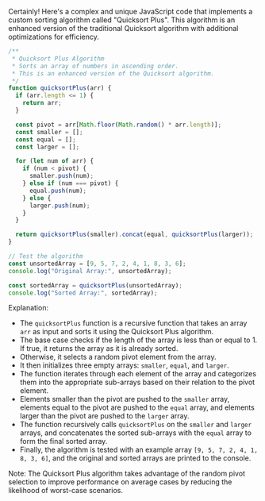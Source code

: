 Certainly! Here's a complex and unique JavaScript code that implements a custom sorting algorithm called "Quicksort Plus". This algorithm is an enhanced version of the traditional Quicksort algorithm with additional optimizations for efficiency.

```javascript
/**
 * Quicksort Plus Algorithm
 * Sorts an array of numbers in ascending order.
 * This is an enhanced version of the Quicksort algorithm.
 */
function quicksortPlus(arr) {
  if (arr.length <= 1) {
    return arr;
  }

  const pivot = arr[Math.floor(Math.random() * arr.length)];
  const smaller = [];
  const equal = [];
  const larger = [];

  for (let num of arr) {
    if (num < pivot) {
      smaller.push(num);
    } else if (num === pivot) {
      equal.push(num);
    } else {
      larger.push(num);
    }
  }

  return quicksortPlus(smaller).concat(equal, quicksortPlus(larger));
}

// Test the algorithm
const unsortedArray = [9, 5, 7, 2, 4, 1, 8, 3, 6];
console.log("Original Array:", unsortedArray);

const sortedArray = quicksortPlus(unsortedArray);
console.log("Sorted Array:", sortedArray);
```

Explanation:
- The `quicksortPlus` function is a recursive function that takes an array `arr` as input and sorts it using the Quicksort Plus algorithm.
- The base case checks if the length of the array is less than or equal to 1. If true, it returns the array as it is already sorted.
- Otherwise, it selects a random pivot element from the array.
- It then initializes three empty arrays: `smaller`, `equal`, and `larger`.
- The function iterates through each element of the array and categorizes them into the appropriate sub-arrays based on their relation to the pivot element.
- Elements smaller than the pivot are pushed to the `smaller` array, elements equal to the pivot are pushed to the `equal` array, and elements larger than the pivot are pushed to the `larger` array.
- The function recursively calls `quicksortPlus` on the `smaller` and `larger` arrays, and concatenates the sorted sub-arrays with the `equal` array to form the final sorted array.
- Finally, the algorithm is tested with an example array `[9, 5, 7, 2, 4, 1, 8, 3, 6]`, and the original and sorted arrays are printed to the console.

Note: The Quicksort Plus algorithm takes advantage of the random pivot selection to improve performance on average cases by reducing the likelihood of worst-case scenarios.